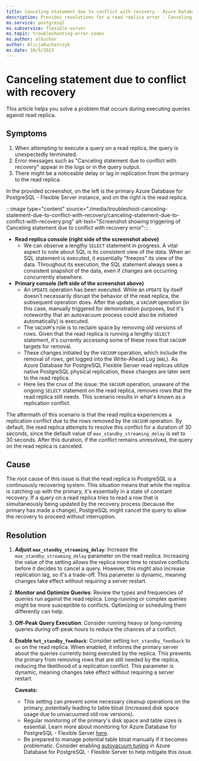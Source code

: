 ```yaml
---
title: Canceling statement due to conflict with recovery - Azure Database for PostgreSQL - Flexible Server
description: Provides resolutions for a read replica error - Canceling statement due to conflict with recovery.
ms.service: postgresql
ms.subservice: flexible-server
ms.topic: troubleshooting-error-codes
ms.author: alkuchar
author: AlicjaKucharczyk
ms.date: 10/5/2023
---
```


# Canceling statement due to conflict with recovery
This article helps you solve a problem that occurs during executing queries against read replica.


## Symptoms
1. When attempting to execute a query on a read replica, the query is unexpectedly terminated.
2. Error messages such as "Canceling statement due to conflict with recovery" appear in the logs or in the query output.
3. There might be a noticeable delay or lag in replication from the primary to the read replica.

In the provided screenshot, on the left is the primary Azure Database for PostgreSQL - Flexible Server instance, and on the right is the read replica.

:::image type="content" source="./media/troubleshoot-canceling-statement-due-to-conflict-with-recovery/canceling-statement-due-to-conflict-with-recovery.png" alt-text="Screenshot showing triggering of Canceling statement due to conflict with recovery error":::

* **Read replica console (right side of the screenshot above)**
  *   We can observe a lengthy `SELECT` statement in progress. A vital aspect to note about SQL is its consistent view of the data. When an SQL statement is executed, it essentially "freezes" its view of the data. Throughout its execution, the SQL statement always sees a consistent snapshot of the data, even if changes are occurring concurrently elsewhere.
* **Primary console (left side of the screenshot above)**
  * An `UPDATE` operation has been executed. While an `UPDATE` by itself doesn't necessarily disrupt the behavior of the read replica, the subsequent operation does. After the update, a `VACUUM` operation (in this case, manually triggered for demonstration purposes, but it's noteworthy that an autovacuum process could also be initiated automatically) is executed.
  * The `VACUUM`'s role is to reclaim space by removing old versions of rows. Given that the read replica is running a lengthy `SELECT` statement, it's currently accessing some of these rows that `VACUUM` targets for removal.
  * These changes initiated by the `VACUUM` operation, which include the removal of rows, get logged into the Write-Ahead Log (`WAL`). As Azure Database for PostgreSQL Flexible Server read replicas utilize native PostgreSQL physical replication, these changes are later sent to the read replica.
  * Here lies the crux of the issue: the `VACUUM` operation, unaware of the ongoing `SELECT` statement on the read replica, removes rows that the read replica still needs. This scenario results in what's known as a replication conflict.

The aftermath of this scenario is that the read replica experiences a replication conflict due to the rows removed by the `VACUUM` operation. By default, the read replica attempts to resolve this conflict for a duration of 30 seconds, since the default value of `max_standby_streaming_delay` is set to 30 seconds. After this duration, if the conflict remains unresolved, the query on the read replica is canceled.

## Cause
The root cause of this issue is that the read replica in PostgreSQL is a continuously recovering system. This situation means that while the replica is catching up with the primary, it's essentially in a state of constant recovery.
If a query on a read replica tries to read a row that is simultaneously being updated by the recovery process (because the primary has made a change), PostgreSQL might cancel the query to allow the recovery to proceed without interruption.

## Resolution
1. **Adjust `max_standby_streaming_delay`**:  Increase the `max_standby_streaming_delay` parameter on the read replica. Increasing the value of the setting allows the replica more time to resolve conflicts before it decides to cancel a query. However, this might also increase replication lag, so it's a trade-off. This parameter is dynamic, meaning changes take effect without requiring a server restart.
2. **Monitor and Optimize Queries**: Review the types and frequencies of queries run against the read replica. Long-running or complex queries might be more susceptible to conflicts. Optimizing or scheduling them differently can help.
3. **Off-Peak Query Execution**: Consider running heavy or long-running queries during off-peak hours to reduce the chances of a conflict.
4. **Enable `hot_standby_feedback`**: Consider setting `hot_standby_feedback` to `on` on the read replica. When enabled, it informs the primary server about the queries currently being executed by the replica. This prevents the primary from removing rows that are still needed by the replica, reducing the likelihood of a replication conflict. This parameter is dynamic, meaning changes take effect without requiring a server restart.

    **Caveats:**
      * This setting can prevent some necessary cleanup operations on the primary, potentially leading to table bloat (increased disk space usage due to unvacuumed old row versions).
      * Regular monitoring of the primary's disk space and table sizes is essential. Learn more about monitoring for Azure Database for PostgreSQL - Flexible Server [here](concepts-monitoring.md).
      * Be prepared to manage potential table bloat manually if it becomes problematic. Consider enabling [autovacuum tuning](how-to-enable-intelligent-performance-portal.md) in Azure Database for PostgreSQL - Flexible Server to help mitigate this issue.





